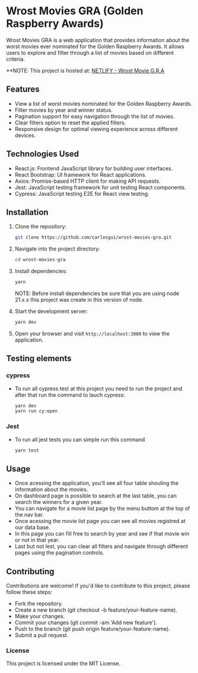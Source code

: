 # Wrost Movies GRA (Golden Raspberry Awards)

Wrost Movies GRA is a web application that provides information about the worst movies ever nominated for the Golden Raspberry Awards. It allows users to explore and filter through a list of movies based on different criteria.

\*\*NOTE: This project is hosted at: <a href="https://main--resplendent-belekoy-c1d83e.netlify.app/" target="_Blank"> NETLIFY - Wrost Movie G.R.A</a>

## Features

- View a list of worst movies nominated for the Golden Raspberry Awards.
- Filter movies by year and winner status.
- Pagination support for easy navigation through the list of movies.
- Clear filters option to reset the applied filters.
- Responsive design for optimal viewing experience across different devices.

## Technologies Used

- React.js: Frontend JavaScript library for building user interfaces.
- React Bootstrap: UI framework for React applications.
- Axios: Promise-based HTTP client for making API requests.
- Jest: JavaScript testing framework for unit testing React components.
- Cypress: JavaScript testing E2E for React view testing.

## Installation

1. Clone the repository:

   ```bash
   git clone https://github.com/carlosgui/wrost-movies-gra.git
   ```

2. Navigate into the project directory:

   ```bash
   cd wrost-movies-gra
   ```

3. Install dependencies:

   ```bash
   yarn
   ```

   NOTE: Before install dependencies be sure that you are using node 21.x.x this project was create in this version of node.

4. Start the development server:

   ```bash
   yarn dev
   ```

5. Open your browser and visit `http://localhost:3000` to view the application.

## Testing elements

### cypress

- To run all cypress test at this project you need to run the project and after that run the command to lauch cypress:

  ```bash
  yarn dev
  yarn run cy:open
  ```

### Jest

- To run all jest tests you can simple run this command

  ```bash
  yarn test
  ```

## Usage

- Once acessing the application, you'll see all four table shouling the information about the movies.
- On dashboard page is possible to search at the last table, you can search the winners for a given year.
- You can navigate for a movie list page by the menu buttom at the top of the nav bar.
- Once acessing the movie list page you can see all movies registred at our data base.
- In this page you can fill free to search by year and see if that movie win or not in that year.
- Last but not lest, you can clear all filters and navigate through different pages using the pagination controls.

## Contributing

Contributions are welcome! If you'd like to contribute to this project, please follow these steps:

- Fork the repository.
- Create a new branch (git checkout -b feature/your-feature-name).
- Make your changes.
- Commit your changes (git commit -am 'Add new feature').
- Push to the branch (git push origin feature/your-feature-name).
- Submit a pull request.

### License

This project is licensed under the MIT License.
